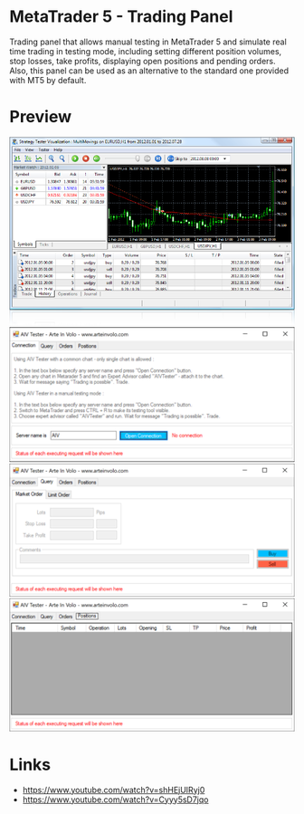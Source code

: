 # MetaTrader 5 - Trading Panel

Trading panel that allows manual testing in MetaTrader 5 and simulate real time trading in testing mode, including setting different position volumes, stop losses, take profits, displaying open positions and pending orders. 
Also, this panel can be used as an alternative to the standard one provided with MT5 by default. 

# Preview

![](Screens/Demo.png)
![](Screens/Home.png)
![](Screens/Inputs.png)
![](Screens/Positions.png)

# Links

- https://www.youtube.com/watch?v=shHEjUIRyj0
- https://www.youtube.com/watch?v=Cyyy5sD7jqo

